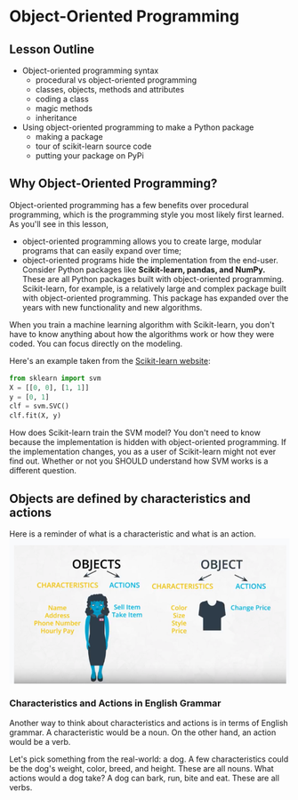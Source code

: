 # Object-Oriented Programming
## Lesson Outline
  - Object-oriented programming syntax
    - procedural vs object-oriented programming
    - classes, objects, methods and attributes
    - coding a class
    - magic methods
    - inheritance
  - Using object-oriented programming to make a Python package
    - making a package
    - tour of scikit-learn source code
    - putting your package on PyPi
## Why Object-Oriented Programming?
Object-oriented programming has a few benefits over procedural programming, which is the programming style you most likely first learned. As you'll see in this lesson,

  - object-oriented programming allows you to create large, modular programs that can easily expand over time;
  - object-oriented programs hide the implementation from the end-user.
Consider Python packages like **Scikit-learn, pandas, and NumPy.** These are all Python packages built with object-oriented programming. Scikit-learn, for example, is a relatively large and complex package built with object-oriented programming. This package has expanded over the years with new functionality and new algorithms.

When you train a machine learning algorithm with Scikit-learn, you don't have to know anything about how the algorithms work or how they were coded. You can focus directly on the modeling.

Here's an example taken from the [Scikit-learn website](https://scikit-learn.org/stable/modules/svm.html):
```python
from sklearn import svm
X = [[0, 0], [1, 1]]
y = [0, 1]
clf = svm.SVC()
clf.fit(X, y)
```
How does Scikit-learn train the SVM model? You don't need to know because the implementation is hidden with object-oriented programming. If the implementation changes, you as a user of Scikit-learn might not ever find out. Whether or not you SHOULD understand how SVM works is a different question.

## Objects are defined by characteristics and actions
Here is a reminder of what is a characteristic and what is an action.
![Objects](./img/screen-shot-2018-07-19-at-4.05.25-pm.png)
### Characteristics and Actions in English Grammar
Another way to think about characteristics and actions is in terms of English grammar. A characteristic would be a noun. On the other hand, an action would be a verb.

Let's pick something from the real-world: a dog. A few characteristics could be the dog's weight, color, breed, and height. These are all nouns. What actions would a dog take? A dog can bark, run, bite and eat. These are all verbs.
